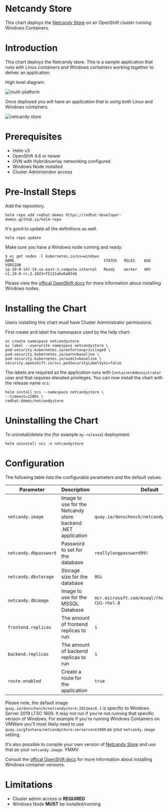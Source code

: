 # Netcandy Store

This chart deploys the [Netcandy Store](https://github.com/redhat-developer-demos/netcandystore) on an
OpenShift cluster running Windows Containers.

# Introduction

This chart deploys the Netcandy store. This is a sample application that
runs with Linux containers and Windows containers working together to
deliver an application.

High level diagram:

![multi-platform](http://people.redhat.com/chernand/windows-containers-quickstart/images/mixed-windows-and-linux-workloads.png)

Once deployed you will have an application that is using both Linux and Windows containers.

![netcandy store](http://people.redhat.com/chernand/windows-containers-quickstart/images/ncs.png)

# Prerequisites

* Helm v3
* OpenShift 4.6 or newer
* OVN with Hybridoverlay networking configured
* Windows Node installed
* Cluster Administrator access

# Pre-Install Steps

Add the repository.

```shell
helm repo add redhat-demos https://redhat-developer-demos.github.io/helm-repo
```

It's good to update all the definitions as well.

```shell
helm repo update
```

Make sure you have a Windows node running and ready. 

```shell
$ oc get nodes -l kubernetes.io/os=windows
NAME                                        STATUS   ROLES    AGE   VERSION
ip-10-0-147-19.us-east-2.compute.internal   Ready    worker   46h   v1.19.0-rc.2.1023+f5121a6a6a02dd
```

Please view the [offical OpenShift docs](https://docs.openshift.com/container-platform/4.7/windows_containers/windows-containers-release-notes-2-x.html) for more information about installing Windows nodes.

# Installing the Chart

Users installing this chart must have Cluster Administrator permissions.

First create and label the namespace used by the help chart:

```shell
oc create namespace netcandystore
oc label --overwrite namespace netcandystore \
pod-security.kubernetes.io/enforce=privileged \
pod-security.kubernetes.io/warn=baseline \
pod-security.kubernetes.io/audit=baseline \
security.openshift.io/scc.podSecurityLabelSync=false
```

The labels are required as the application runs with `ContainerAdministrator`
user and that requires elevated privileges. You can now install the chart with
the release name `ncs`:

```shell
helm install ncs --namespace netcandystore \
--timeout=1200s \
redhat-demos/netcandystore
```

# Uninstalling the Chart

To uninstall/delete the (for example `my-release`) deployment:

```shell
helm uninstall ncs -n netcandystore
```

# Configuration

The following table lists the configurable parameters and the default values.

| Parameter | Description | Default |
| ----------| ----------- | ------- |
| `netcandy.image` | Image to use for the Netcandy store backend .NET application | `quay.io/donschenck/netcandystore:2021mar8.1` |
| `netcandy.dbpassword` | Password to set for the database | `reallylongpassword99!` |
| `netcandy.dbstorage` | Storage size for the database | `8Gi` |
| `netcandy.dbimage` | Image to use for the MSSQL Database | `mcr.microsoft.com/mssql/rhel/server:2019-CU1-rhel-8` |
| `frontend.replicas` | The amount of frontend replicas to run | `1` |
| `backend.replicas` | The amount of backend replicas to run | `1` |
| `route.enabled` | Create a route for the application | `true` |

Please note, the default image `quay.io/donschenck/netcandystore:2021mar8.1` is specific to
Windows Server 2019 LTSC 1809. It may not run if you're not
running that specific version of Windows. For example if you're
running Windows Containers on VMWare you'll most likely need to use
`quay.io/gfontana/netcandystore:servercore1909` as your `netcandy.image`
setting.

It's also possible to compile your own version of [Netcandy Store](https://github.com/redhat-developer-demos/netcandystore) and use that as your `netcandy.image`. YMMV.

Consult the [offical OpenShift docs](https://docs.openshift.com/container-platform/4.7/windows_containers/windows-containers-release-notes-2-x.html) for more information about installing Windows container versions.

# Limitations

* Cluster admin access is **REQUIRED**
* Windows Node **MUST** be installed/running
